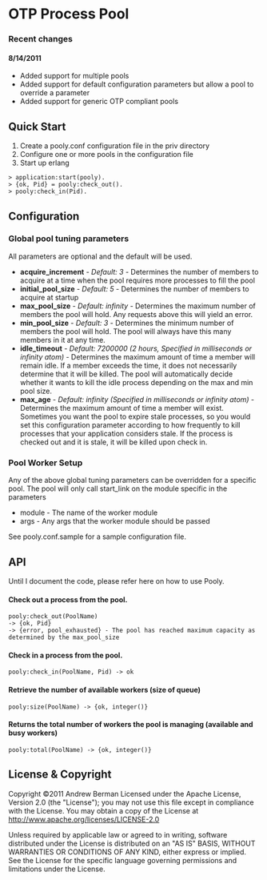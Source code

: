 # OTP Process Pool

### Recent changes

#### 8/14/2011
* Added support for multiple pools
* Added support for default configuration parameters but allow a pool to override a parameter
* Added support for generic OTP compliant pools 

## Quick Start

1.  Create a pooly.conf configuration file in the priv directory
2.  Configure one or more pools in the configuration file
3.  Start up erlang

```
> application:start(pooly).
> {ok, Pid} = pooly:check_out().
> pooly:check_in(Pid).
```

## Configuration

### Global pool tuning parameters
All parameters are optional and the default will be used.

+ **acquire_increment** - *Default: 3* - Determines the number of members to acquire at a time when the pool requires more processes to fill the pool
+ **initial_pool_size** - *Default: 5* - Determines the number of members to acquire at startup
+ **max_pool_size** - *Default: infinity* - Determines the maximum number of members the pool will hold.  Any requests above this will yield an error.
+ **min_pool_size** - *Default: 3* - Determines the minimum number of members the pool will hold. The pool will always have this many members in it at any time.
+ **idle_timeout** - *Default: 7200000 (2 hours, Specified in milliseconds or infinity atom)* - Determines the maximum amount of time a member will remain idle. If a member exceeds the time, it does not necessarily determine that it will be killed.  The pool will automatically decide whether it wants to kill the idle process depending on the max and min pool size.
+ **max_age** - *Default: infinity (Specified in milliseconds or infinity atom)* - Determines the maximum amount of time a member will exist.  Sometimes you want the pool to expire stale processes, so you would set this configuration parameter according to how frequently to kill processes that your application considers stale.  If the process is checked out and it is stale, it will be killed upon check in.

### Pool Worker Setup
Any of the above global tuning parameters can be overridden for a specific pool.  The pool will only call start_link on the module specific in the parameters

* module - The name of the worker module
* args - Any args that the worker module should be passed

See pooly.conf.sample for a sample configuration file.

## API
Until I document the code, please refer here on how to use Pooly.

#### Check out a process from the pool.
```
pooly:check_out(PoolName) 
-> {ok, Pid}
-> {error, pool_exhausted} - The pool has reached maximum capacity as determined by the max_pool_size
```

#### Check in a process from the pool.
```
pooly:check_in(PoolName, Pid) -> ok
```

#### Retrieve the number of available workers (size of queue)
```
pooly:size(PoolName) -> {ok, integer()}
```

#### Returns the total number of workers the pool is managing (available and busy workers)
```
pooly:total(PoolName) -> {ok, integer()}
```

## License & Copyright

Copyright &copy;2011 Andrew Berman
Licensed under the Apache License, Version 2.0 (the "License"); 
you may not use this file except in compliance with the License. 
You may obtain a copy of the License at http://www.apache.org/licenses/LICENSE-2.0

Unless required by applicable law or agreed to in writing, software distributed under 
the License is distributed on an "AS IS" BASIS, WITHOUT WARRANTIES OR CONDITIONS OF ANY KIND, 
either express or implied. See the License for the specific language governing permissions and 
limitations under the License.
